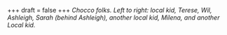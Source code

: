 
+++
draft = false
+++
_Chocco folks. Left to right: local kid, Terese, Wil, Ashleigh, Sarah (behind Ashleigh), another local kid, Milena, and another Local kid._
